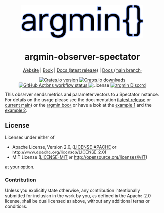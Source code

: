 <p align="center">
  <img
    width="400"
    src="https://raw.githubusercontent.com/argmin-rs/argmin/main/media/logo.png"
  />
</p>
<h1 align="center">argmin-observer-spectator</h1>

<p align="center">
  <a href="https://argmin-rs.org">Website</a>
  |
  <a href="https://argmin-rs.org/book/">Book</a>
  |
  <a href="https://docs.rs/argmin-observer-spectator">Docs (latest release)</a>
  |
  <a href="https://argmin-rs.github.io/argmin/argmin_observer_spectator/index.html">Docs (main branch)</a>
</p>

<p align="center">
  <a href="https://crates.io/crates/argmin-observer-spectator"
    ><img
      src="https://img.shields.io/crates/v/argmin-observer-spectator?style=flat-square"
      alt="Crates.io version"
  /></a>
  <a href="https://crates.io/crates/argmin-observer-spectator"
    ><img
      src="https://img.shields.io/crates/d/argmin-observer-spectator?style=flat-square"
      alt="Crates.io downloads"
  /></a>
  <a href="https://github.com/argmin-rs/argmin/actions/workflows/ci.yml">
    <img
      src="https://img.shields.io/github/actions/workflow/status/argmin-rs/argmin/ci.yml?branch=main&label=CI&style=flat-square"
      alt="GitHub Actions workflow status"
    />
  </a>
  <img
    src="https://img.shields.io/crates/l/argmin-observer-spectator?style=flat-square"
    alt="License"
  />
  <a href="https://discord.gg/fYB8AwxxMW"
    ><img
      src="https://img.shields.io/discord/1189119565335109683?style=flat-square&label=argmin%20Discord"
      alt="argmin Discord"
  /></a>
</p>

This observer sends metrics and parameter vectors to a Spectator instance.
For details on the usage please see the documentation ([latest release](https://docs.rs/argmin-observer-spectator)
or [current main](https://argmin-rs.github.io/argmin/argmin_observer_spectator/index.html))
or the [argmin book](https://argmin-rs.org/book/) or have a look at
the [example 1](https://github.com/argmin-rs/argmin/tree/main/examples/spectator_basic)
and the [example 2](https://github.com/argmin-rs/argmin/tree/main/examples/spectator_multiple).

## License

Licensed under either of

  * Apache License, Version 2.0, ([LICENSE-APACHE](LICENSE-APACHE) or http://www.apache.org/licenses/LICENSE-2.0)
  * MIT License ([LICENSE-MIT](LICENSE-MIT) or http://opensource.org/licenses/MIT)

at your option.

### Contribution

Unless you explicitly state otherwise, any contribution intentionally submitted for inclusion in the work by you,
as defined in the Apache-2.0 license, shall be dual licensed as above, without any additional terms or conditions.
